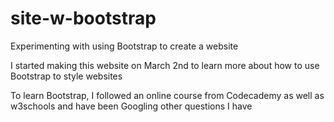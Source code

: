 # site-w-bootstrap
Experimenting with using Bootstrap to create a website

I started making this website on March 2nd to learn more about how to use Bootstrap to style websites

To learn Bootstrap, I followed an online course from Codecademy as well as w3schools and have been Googling other questions I have